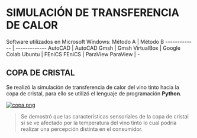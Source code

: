 # SIMULACIÓN DE TRANSFERENCIA DE CALOR
Software utilizados en Microsoft Windows:
Método A  | Método B
------------- | -------------
AutoCAD  | AutoCAD
Gmsh  | Gmsh 
VirtualBox  | Google Colab
Ubuntu  | FEniCS
FEniCS  | ParaView
ParaView  | - 

## COPA DE CRISTAL
Se realizó la simulación de transferencia de calor del vino tinto hacia la copa de cristal, para ello se utilizó el lenguaje de programación **Python**.

[![copa.png](https://i.postimg.cc/cL9WjrVm/copa.png)](https://postimg.cc/tsx8nCRZ)
> Se demostró que las características sensoriales de la copa de cristal si se ve afectado por la temperatura del vino tinto lo cual podría realizar una percepción distinta en el consumidor.
